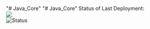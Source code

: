 "# Java_Core" 
"# Java_Core" 
Status of Last Deployment:<br>
<img src="https://github.com/Primero-QA/Java_Core/workflows/My-Github-Actions/badge.svg?branch=main"><br>
![Status](https://github.com/Primero-QA/Java_Core/workflows/My-Github-Actions/badge.svg?branch=main)
